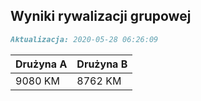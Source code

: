 ## Wyniki rywalizacji grupowej

```markdown
Aktualizacja: 2020-05-28 06:26:09
```

Drużyna A | Drużyna B
------------ | -------------
 9080 KM | 8762 KM